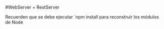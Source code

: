 #WebServer + RestServer

Recuerden que se debe ejecutar ´npm install para reconstruir los módulos de Node